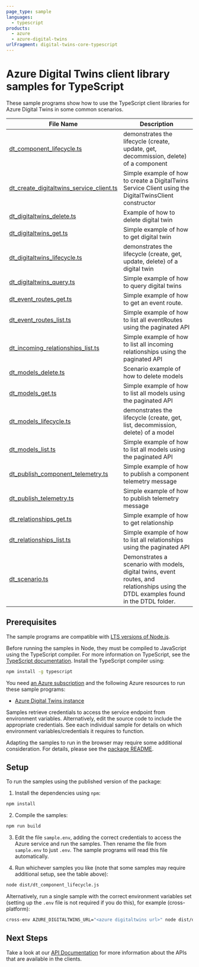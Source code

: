 ```yaml
---
page_type: sample
languages:
  - typescript
products:
  - azure
  - azure-digital-twins
urlFragment: digital-twins-core-typescript
---
```


# Azure Digital Twins client library samples for TypeScript

These sample programs show how to use the TypeScript client libraries for Azure Digital Twins in some common scenarios.

| **File Name**                                                                     | **Description**                                                                                                                       |
| --------------------------------------------------------------------------------- | ------------------------------------------------------------------------------------------------------------------------------------- |
| [dt_component_lifecycle.ts][dt_component_lifecycle]                               | demonstrates the lifecycle (create, update, get, decommission, delete) of a component                                                 |
| [dt_create_digitaltwins_service_client.ts][dt_create_digitaltwins_service_client] | Simple example of how to create a DigitalTwins Service Client using the DigitalTwinsClient constructor                                |
| [dt_digitaltwins_delete.ts][dt_digitaltwins_delete]                               | Example of how to delete digital twin                                                                                                 |
| [dt_digitaltwins_get.ts][dt_digitaltwins_get]                                     | Simple example of how to get digital twin                                                                                             |
| [dt_digitaltwins_lifecycle.ts][dt_digitaltwins_lifecycle]                         | demonstrates the lifecycle (create, get, update, delete) of a digital twin                                                            |
| [dt_digitaltwins_query.ts][dt_digitaltwins_query]                                 | Simple example of how to query digital twins                                                                                          |
| [dt_event_routes_get.ts][dt_event_routes_get]                                     | Simple example of how to get an event route.                                                                                          |
| [dt_event_routes_list.ts][dt_event_routes_list]                                   | Simple example of how to list all eventRoutes using the paginated API                                                                 |
| [dt_incoming_relationships_list.ts][dt_incoming_relationships_list]               | Simple example of how to list all incoming relationships using the paginated API                                                      |
| [dt_models_delete.ts][dt_models_delete]                                           | Scenario example of how to delete models                                                                                              |
| [dt_models_get.ts][dt_models_get]                                                 | Simple example of how to list all models using the paginated API                                                                      |
| [dt_models_lifecycle.ts][dt_models_lifecycle]                                     | demonstrates the lifecycle (create, get, list, decommission, delete) of a model                                                       |
| [dt_models_list.ts][dt_models_list]                                               | Simple example of how to list all models using the paginated API                                                                      |
| [dt_publish_component_telemetry.ts][dt_publish_component_telemetry]               | Simple example of how to publish a component telemetry message                                                                        |
| [dt_publish_telemetry.ts][dt_publish_telemetry]                                   | Simple example of how to publish telemetry message                                                                                    |
| [dt_relationships_get.ts][dt_relationships_get]                                   | Simple example of how to get relationship                                                                                             |
| [dt_relationships_list.ts][dt_relationships_list]                                 | Simple example of how to list all relationships using the paginated API                                                               |
| [dt_scenario.ts][dt_scenario]                                                     | Demonstrates a scenario with models, digital twins, event routes, and relationships using the DTDL examples found in the DTDL folder. |

## Prerequisites

The sample programs are compatible with [LTS versions of Node.js](https://github.com/nodejs/release#release-schedule).

Before running the samples in Node, they must be compiled to JavaScript using the TypeScript compiler. For more information on TypeScript, see the [TypeScript documentation][typescript]. Install the TypeScript compiler using:

```bash
npm install -g typescript
```

You need [an Azure subscription][freesub] and the following Azure resources to run these sample programs:

- [Azure Digital Twins instance][createinstance_azuredigitaltwinsinstance]

Samples retrieve credentials to access the service endpoint from environment variables. Alternatively, edit the source code to include the appropriate credentials. See each individual sample for details on which environment variables/credentials it requires to function.

Adapting the samples to run in the browser may require some additional consideration. For details, please see the [package README][package].

## Setup

To run the samples using the published version of the package:

1. Install the dependencies using `npm`:

```bash
npm install
```

2. Compile the samples:

```bash
npm run build
```

3. Edit the file `sample.env`, adding the correct credentials to access the Azure service and run the samples. Then rename the file from `sample.env` to just `.env`. The sample programs will read this file automatically.

4. Run whichever samples you like (note that some samples may require additional setup, see the table above):

```bash
node dist/dt_component_lifecycle.js
```

Alternatively, run a single sample with the correct environment variables set (setting up the `.env` file is not required if you do this), for example (cross-platform):

```bash
cross-env AZURE_DIGITALTWINS_URL="<azure digitaltwins url>" node dist/dt_component_lifecycle.js
```

## Next Steps

Take a look at our [API Documentation][apiref] for more information about the APIs that are available in the clients.

[dt_component_lifecycle]: https://github.com/Azure/azure-sdk-for-js/blob/main/sdk/digitaltwins/digital-twins-core/samples/v2/typescript/src/dt_component_lifecycle.ts
[dt_create_digitaltwins_service_client]: https://github.com/Azure/azure-sdk-for-js/blob/main/sdk/digitaltwins/digital-twins-core/samples/v2/typescript/src/dt_create_digitaltwins_service_client.ts
[dt_digitaltwins_delete]: https://github.com/Azure/azure-sdk-for-js/blob/main/sdk/digitaltwins/digital-twins-core/samples/v2/typescript/src/dt_digitaltwins_delete.ts
[dt_digitaltwins_get]: https://github.com/Azure/azure-sdk-for-js/blob/main/sdk/digitaltwins/digital-twins-core/samples/v2/typescript/src/dt_digitaltwins_get.ts
[dt_digitaltwins_lifecycle]: https://github.com/Azure/azure-sdk-for-js/blob/main/sdk/digitaltwins/digital-twins-core/samples/v2/typescript/src/dt_digitaltwins_lifecycle.ts
[dt_digitaltwins_query]: https://github.com/Azure/azure-sdk-for-js/blob/main/sdk/digitaltwins/digital-twins-core/samples/v2/typescript/src/dt_digitaltwins_query.ts
[dt_event_routes_get]: https://github.com/Azure/azure-sdk-for-js/blob/main/sdk/digitaltwins/digital-twins-core/samples/v2/typescript/src/dt_event_routes_get.ts
[dt_event_routes_list]: https://github.com/Azure/azure-sdk-for-js/blob/main/sdk/digitaltwins/digital-twins-core/samples/v2/typescript/src/dt_event_routes_list.ts
[dt_incoming_relationships_list]: https://github.com/Azure/azure-sdk-for-js/blob/main/sdk/digitaltwins/digital-twins-core/samples/v2/typescript/src/dt_incoming_relationships_list.ts
[dt_models_delete]: https://github.com/Azure/azure-sdk-for-js/blob/main/sdk/digitaltwins/digital-twins-core/samples/v2/typescript/src/dt_models_delete.ts
[dt_models_get]: https://github.com/Azure/azure-sdk-for-js/blob/main/sdk/digitaltwins/digital-twins-core/samples/v2/typescript/src/dt_models_get.ts
[dt_models_lifecycle]: https://github.com/Azure/azure-sdk-for-js/blob/main/sdk/digitaltwins/digital-twins-core/samples/v2/typescript/src/dt_models_lifecycle.ts
[dt_models_list]: https://github.com/Azure/azure-sdk-for-js/blob/main/sdk/digitaltwins/digital-twins-core/samples/v2/typescript/src/dt_models_list.ts
[dt_publish_component_telemetry]: https://github.com/Azure/azure-sdk-for-js/blob/main/sdk/digitaltwins/digital-twins-core/samples/v2/typescript/src/dt_publish_component_telemetry.ts
[dt_publish_telemetry]: https://github.com/Azure/azure-sdk-for-js/blob/main/sdk/digitaltwins/digital-twins-core/samples/v2/typescript/src/dt_publish_telemetry.ts
[dt_relationships_get]: https://github.com/Azure/azure-sdk-for-js/blob/main/sdk/digitaltwins/digital-twins-core/samples/v2/typescript/src/dt_relationships_get.ts
[dt_relationships_list]: https://github.com/Azure/azure-sdk-for-js/blob/main/sdk/digitaltwins/digital-twins-core/samples/v2/typescript/src/dt_relationships_list.ts
[dt_scenario]: https://github.com/Azure/azure-sdk-for-js/blob/main/sdk/digitaltwins/digital-twins-core/samples/v2/typescript/src/dt_scenario.ts
[apiref]: https://learn.microsoft.com/javascript/api/@azure/digital-twins-core
[freesub]: https://azure.microsoft.com/free/
[createinstance_azuredigitaltwinsinstance]: https://learn.microsoft.com/azure/digital-twins/how-to-set-up-instance-portal
[package]: https://github.com/Azure/azure-sdk-for-js/tree/main/sdk/digitaltwins/digital-twins-core/README.md
[typescript]: https://www.typescriptlang.org/docs/home.html
